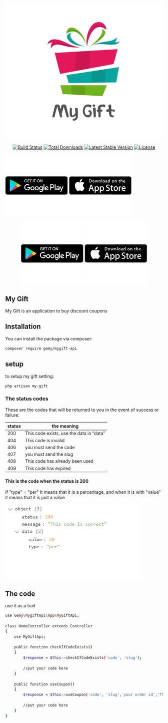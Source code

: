 <p align="center"><img src="logo.svg" alt="My gift logo"></p>

<p align="center">
<a href="https://github.com/mohamedgammal55/mygift-api/actions"><img src="https://github.com/laravel/framework/workflows/tests/badge.svg" alt="Build Status"></a>
<a href="https://packagist.org/packages/gemy/mygift-api"><img src="https://img.shields.io/packagist/dt/gemy/mygift-api" alt="Total Downloads"></a>
<a href="https://packagist.org/packages/gemy/mygift-api"><img src="https://img.shields.io/packagist/v/gemy/mygift-api" alt="Latest Stable Version"></a>
<a href="https://packagist.org/packages/gemy/mygift-api"><img src="https://img.shields.io/packagist/l/gemy/mygift-api" alt="License"></a>

<a href="#!"><img src="google-play.svg"  alt="app link on google play"></a>
<a href="#!"><img src="apple-store.svg"  alt="app link on apple store"></a>
</p>

<p align="center">
<a href="#!"><img src="google-play.svg"  alt="app link on google play"></a>
<a href="#!"><img src="apple-store.svg"  alt="app link on apple store"></a>
</p>

## My Gift

My Gift is an application to buy discount coupons

## Installation

You can install the package via composer:

```bash
composer require gemy/mygift-api
```

## setup

to setup my gift setting:

```bash
php artisan my-gift
```



### The status codes

These are the codes that will be returned to you in the event of success or failure:

<table style="width:100%">
<thead>
  <tr>
    <th>        status             </th>
    <th>        the meaning             </th>
  </tr>
</thead>
<tbody>
<tr>
<td>200</td>
<td>This code exists, use the data in “data”</td>
</tr>
<tr>
<td>404</td>
<td>This code is invalid</td>
</tr>
<tr>
<td>406</td>
<td>you must send the code</td>
</tr>
<tr>
<td>407</td>
<td>you must send the slug</td>
</tr>
<tr>
<td>408</td>
<td>This code has already been used</td>
</tr>
<tr>
<td>409</td>
<td>This code has expired</td>
</tr>
</tbody>
</table>


#### This is the code when the status is 200

if "type" = "per" It means that it is a percentage, and when it is with "value" it means that it is just a value

<img src="response.png" alt="my gift response">


## The code

use it as a trait

```bash
use Gemy\MygiftApi\App\MyGiftApi;

class HomeController extends Controller
{
    use MyGiftApi;

    public function checkIfCodeExists()
    {
        $response = $this->checkIfCodeExists('code', 'slug');
        
        //put your code here
    }
    
    public function useCoupon()
    {
        $response = $this->useCoupon('code', 'slug','your order id','The discount value after the calculation');
        
        //put your code here
    }
}
```
